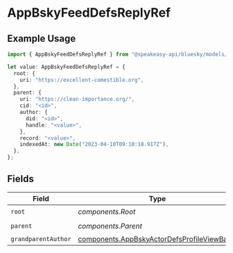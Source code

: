 # AppBskyFeedDefsReplyRef

## Example Usage

```typescript
import { AppBskyFeedDefsReplyRef } from "@speakeasy-api/bluesky/models/components";

let value: AppBskyFeedDefsReplyRef = {
  root: {
    uri: "https://excellent-comestible.org",
  },
  parent: {
    uri: "https://clean-importance.org/",
    cid: "<id>",
    author: {
      did: "<id>",
      handle: "<value>",
    },
    record: "<value>",
    indexedAt: new Date("2023-04-10T09:10:18.917Z"),
  },
};
```

## Fields

| Field                                                                                                      | Type                                                                                                       | Required                                                                                                   | Description                                                                                                |
| ---------------------------------------------------------------------------------------------------------- | ---------------------------------------------------------------------------------------------------------- | ---------------------------------------------------------------------------------------------------------- | ---------------------------------------------------------------------------------------------------------- |
| `root`                                                                                                     | *components.Root*                                                                                          | :heavy_check_mark:                                                                                         | N/A                                                                                                        |
| `parent`                                                                                                   | *components.Parent*                                                                                        | :heavy_check_mark:                                                                                         | N/A                                                                                                        |
| `grandparentAuthor`                                                                                        | [components.AppBskyActorDefsProfileViewBasic](../../models/components/appbskyactordefsprofileviewbasic.md) | :heavy_minus_sign:                                                                                         | N/A                                                                                                        |